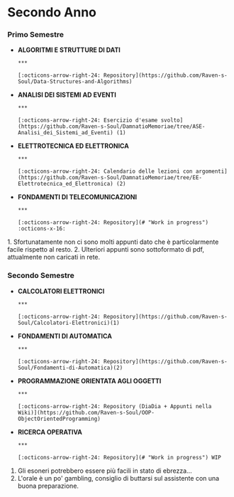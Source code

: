 # Secondo Anno

### Primo Semestre

<div class="grid cards annotate" markdown>

- **ALGORITMI E STRUTTURE DI DATI**

      ***

      [:octicons-arrow-right-24: Repository](https://github.com/Raven-s-Soul/Data-Structures-and-Algorithms)

- **ANALISI DEI SISTEMI AD EVENTI**

      ***

      [:octicons-arrow-right-24: Esercizio d'esame svolto](https://github.com/Raven-s-Soul/DamnatioMemoriae/tree/ASE-Analisi_dei_Sistemi_ad_Eventi) (1)

- **ELETTROTECNICA ED ELETTRONICA**

      ***

      [:octicons-arrow-right-24: Calendario delle lezioni con argomenti](https://github.com/Raven-s-Soul/DamnatioMemoriae/tree/EE-Elettrotecnica_ed_Elettronica) (2)

- **FONDAMENTI DI TELECOMUNICAZIONI**

      ***

      [:octicons-arrow-right-24: Repository](# "Work in progress") :octicons-x-16:

</div>
1.  Sfortunatamente non ci sono molti appunti dato che è particolarmente facile rispetto al resto.
2.  Ulteriori appunti sono sottoformato di pdf, attualmente non caricati in rete.

### Secondo Semestre

<div class="grid cards annotate" markdown>

- **CALCOLATORI ELETTRONICI**

      ***

      [:octicons-arrow-right-24: Repository](https://github.com/Raven-s-Soul/Calcolatori-Elettronici)(1)

- **FONDAMENTI DI AUTOMATICA**

      ***

      [:octicons-arrow-right-24: Repository](https://github.com/Raven-s-Soul/Fondamenti-di-Automatica)(2)

- **PROGRAMMAZIONE ORIENTATA AGLI OGGETTI**

      ***

      [:octicons-arrow-right-24: Repository (DiaDia + Appunti nella Wiki)](https://github.com/Raven-s-Soul/OOP-ObjectOrientedProgramming)

- **RICERCA OPERATIVA**

      ***

      [:octicons-arrow-right-24: Repository](# "Work in progress") WIP

  </div>

1.  Gli esoneri potrebbero essere più facili in stato di ebrezza...
2.  L'orale è un po' gambling, consiglio di buttarsi sul assistente con una buona preparazione.
